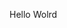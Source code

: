 Hello Wolrd












































































































































































































































































































































































































































































































































































































































































































































































































































































































































































































































































































































































































































































































































































































































































































































































































































































































































































































































































































































































































































































































































































































































































































































































































































































































































































































































































































































































































































































































































































































































































































































































































































































































































































































































































































































































































































































































































































































































































































































































































































































































































































































































































































































































































































































































































































































































































































































































































































































































































































































































































































































































































































































































































































































































































































































































































































































































































































































































































